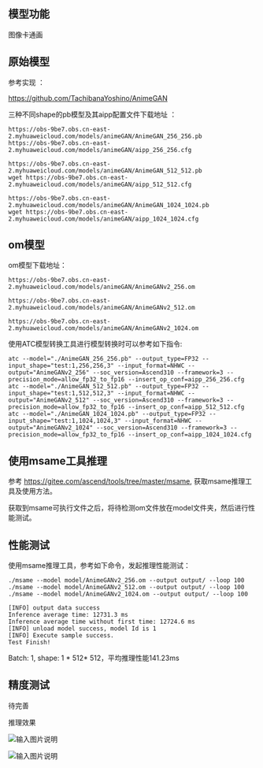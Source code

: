 ## 模型功能

图像卡通画

## 原始模型

参考实现 ：

https://github.com/TachibanaYoshino/AnimeGAN

三种不同shape的pb模型及其aipp配置文件下载地址 ：
```
https://obs-9be7.obs.cn-east-2.myhuaweicloud.com/models/animeGAN/AnimeGAN_256_256.pb
https://obs-9be7.obs.cn-east-2.myhuaweicloud.com/models/animeGAN/aipp_256_256.cfg
```
```
https://obs-9be7.obs.cn-east-2.myhuaweicloud.com/models/animeGAN/AnimeGAN_512_512.pb
wget https://obs-9be7.obs.cn-east-2.myhuaweicloud.com/models/animeGAN/aipp_512_512.cfg
```
```
https://obs-9be7.obs.cn-east-2.myhuaweicloud.com/models/animeGAN/AnimeGAN_1024_1024.pb
wget https://obs-9be7.obs.cn-east-2.myhuaweicloud.com/models/animeGAN/aipp_1024_1024.cfg
```

## om模型

om模型下载地址：

`https://obs-9be7.obs.cn-east-2.myhuaweicloud.com/models/animeGAN/AnimeGANv2_256.om`

`https://obs-9be7.obs.cn-east-2.myhuaweicloud.com/models/animeGAN/AnimeGANv2_512.om`

`https://obs-9be7.obs.cn-east-2.myhuaweicloud.com/models/animeGAN/AnimeGANv2_1024.om`

使用ATC模型转换工具进行模型转换时可以参考如下指令:

```shell
atc --model="./AnimeGAN_256_256.pb" --output_type=FP32 --input_shape="test:1,256,256,3" --input_format=NHWC --output="AnimeGANv2_256" --soc_version=Ascend310 --framework=3 --precision_mode=allow_fp32_to_fp16 --insert_op_conf=aipp_256_256.cfg
atc --model="./AnimeGAN_512_512.pb" --output_type=FP32 --input_shape="test:1,512,512,3" --input_format=NHWC --output="AnimeGANv2_512" --soc_version=Ascend310 --framework=3 --precision_mode=allow_fp32_to_fp16 --insert_op_conf=aipp_512_512.cfg
atc --model="./AnimeGAN_1024_1024.pb" --output_type=FP32 --input_shape="test:1,1024,1024,3" --input_format=NHWC --output="AnimeGANv2_1024" --soc_version=Ascend310 --framework=3 --precision_mode=allow_fp32_to_fp16 --insert_op_conf=aipp_1024_1024.cfg
```

## 使用msame工具推理

参考 https://gitee.com/ascend/tools/tree/master/msame, 获取msame推理工具及使用方法。

获取到msame可执行文件之后，将待检测om文件放在model文件夹，然后进行性能测试。

## 性能测试

使用msame推理工具，参考如下命令，发起推理性能测试： 

```shell
./msame --model model/AnimeGANv2_256.om --output output/ --loop 100
./msame --model model/AnimeGANv2_512.om --output output/ --loop 100
./msame --model model/AnimeGANv2_1024.om --output output/ --loop 100
```

```shell
[INFO] output data success
Inference average time: 12731.3 ms
Inference average time without first time: 12724.6 ms
[INFO] unload model success, model Id is 1
[INFO] Execute sample success.
Test Finish!
```

Batch: 1, shape: 1 * 512* 512，平均推理性能141.23ms

## 精度测试

待完善

推理效果

![输入图片说明](https://images.gitee.com/uploads/images/2021/0810/164154_41da2b25_8070502.png "屏幕截图.png")

![输入图片说明](https://images.gitee.com/uploads/images/2021/0810/164617_834d8f45_8070502.png "微信图片_20210810164604.png")